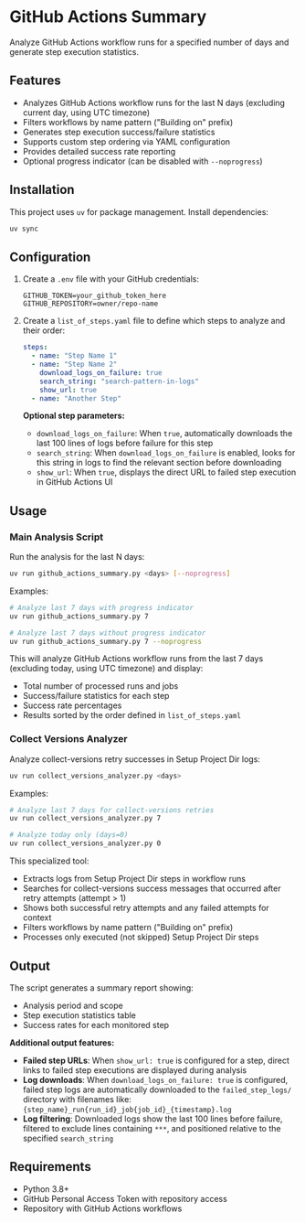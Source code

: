 # GitHub Actions Summary

Analyze GitHub Actions workflow runs for a specified number of days and generate step execution statistics.

## Features

- Analyzes GitHub Actions workflow runs for the last N days (excluding current day, using UTC timezone)
- Filters workflows by name pattern ("Building on" prefix)
- Generates step execution success/failure statistics
- Supports custom step ordering via YAML configuration
- Provides detailed success rate reporting
- Optional progress indicator (can be disabled with `--noprogress`)

## Installation

This project uses `uv` for package management. Install dependencies:

```bash
uv sync
```

## Configuration

1. Create a `.env` file with your GitHub credentials:
   ```
   GITHUB_TOKEN=your_github_token_here
   GITHUB_REPOSITORY=owner/repo-name
   ```

2. Create a `list_of_steps.yaml` file to define which steps to analyze and their order:
   ```yaml
   steps:
     - name: "Step Name 1"
     - name: "Step Name 2"
       download_logs_on_failure: true
       search_string: "search-pattern-in-logs"
       show_url: true
     - name: "Another Step"
   ```

   **Optional step parameters:**
   - `download_logs_on_failure`: When `true`, automatically downloads the last 100 lines of logs before failure for this step
   - `search_string`: When `download_logs_on_failure` is enabled, looks for this string in logs to find the relevant section before downloading
   - `show_url`: When `true`, displays the direct URL to failed step execution in GitHub Actions UI

## Usage

### Main Analysis Script

Run the analysis for the last N days:

```bash
uv run github_actions_summary.py <days> [--noprogress]
```

Examples:
```bash
# Analyze last 7 days with progress indicator
uv run github_actions_summary.py 7

# Analyze last 7 days without progress indicator
uv run github_actions_summary.py 7 --noprogress
```

This will analyze GitHub Actions workflow runs from the last 7 days (excluding today, using UTC timezone) and display:
- Total number of processed runs and jobs
- Success/failure statistics for each step
- Success rate percentages
- Results sorted by the order defined in `list_of_steps.yaml`

### Collect Versions Analyzer

Analyze collect-versions retry successes in Setup Project Dir logs:

```bash
uv run collect_versions_analyzer.py <days>
```

Examples:
```bash
# Analyze last 7 days for collect-versions retries
uv run collect_versions_analyzer.py 7

# Analyze today only (days=0)
uv run collect_versions_analyzer.py 0
```

This specialized tool:
- Extracts logs from Setup Project Dir steps in workflow runs
- Searches for collect-versions success messages that occurred after retry attempts (attempt > 1)
- Shows both successful retry attempts and any failed attempts for context
- Filters workflows by name pattern ("Building on" prefix)
- Processes only executed (not skipped) Setup Project Dir steps

## Output

The script generates a summary report showing:
- Analysis period and scope
- Step execution statistics table
- Success rates for each monitored step

**Additional output features:**
- **Failed step URLs**: When `show_url: true` is configured for a step, direct links to failed step executions are displayed during analysis
- **Log downloads**: When `download_logs_on_failure: true` is configured, failed step logs are automatically downloaded to the `failed_step_logs/` directory with filenames like: `{step_name}_run{run_id}_job{job_id}_{timestamp}.log`
- **Log filtering**: Downloaded logs show the last 100 lines before failure, filtered to exclude lines containing `***`, and positioned relative to the specified `search_string`

## Requirements

- Python 3.8+
- GitHub Personal Access Token with repository access
- Repository with GitHub Actions workflows
